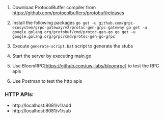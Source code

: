 1. Download ProtocolBuffer compiler from https://github.com/protocolbuffers/protobuf/releases

2. Install the following packages
`
go get -u github.com/grpc-ecosystem/grpc-gateway/v2/protoc-gen-grpc-gateway
go get -u google.golang.org/protobuf/cmd/protoc-gen-go
go get -u google.golang.org/grpc/cmd/protoc-gen-go-grpc
`

3. Execute `generate-script.bat` script to generate the stubs

4. Start the server by executing main.go

5. Use BloomRPC[https://github.com/uw-labs/bloomrpc] to test the RPC apis

6. Use Postman to test the http apis

### HTTP APIs:
* http://localhost:8081/v1/add
* http://localhost:8081/v1/sub

